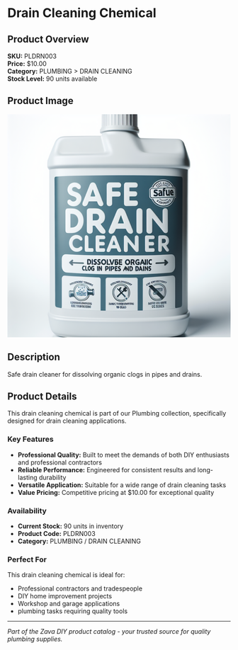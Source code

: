 # Drain Cleaning Chemical

## Product Overview

**SKU:** PLDRN003  
**Price:** $10.00  
**Category:** PLUMBING > DRAIN CLEANING  
**Stock Level:** 90 units available  

## Product Image

![Drain Cleaning Chemical](https://raw.githubusercontent.com/microsoft/ai-tour-26-zava-diy-dataset-plus-mcp/refs/heads/main/images/plumbing_drain_cleaning_drain_cleaning_chemical_20250620_213456.png)

## Description

Safe drain cleaner for dissolving organic clogs in pipes and drains.

## Product Details

This drain cleaning chemical is part of our Plumbing collection, specifically designed for drain cleaning applications. 

### Key Features

- **Professional Quality:** Built to meet the demands of both DIY enthusiasts and professional contractors
- **Reliable Performance:** Engineered for consistent results and long-lasting durability
- **Versatile Application:** Suitable for a wide range of drain cleaning tasks
- **Value Pricing:** Competitive pricing at $10.00 for exceptional quality

### Availability

- **Current Stock:** 90 units in inventory
- **Product Code:** PLDRN003
- **Category:** PLUMBING / DRAIN CLEANING

### Perfect For

This drain cleaning chemical is ideal for:
- Professional contractors and tradespeople
- DIY home improvement projects  
- Workshop and garage applications
- plumbing tasks requiring quality tools

---

*Part of the Zava DIY product catalog - your trusted source for quality plumbing supplies.*
